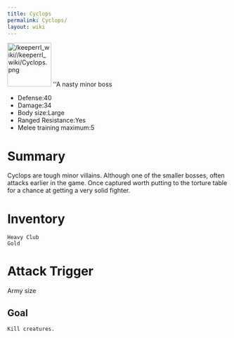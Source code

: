 ```yaml
---
title: Cyclops
permalink: Cyclops/
layout: wiki
---
```


<img src="/keeperrl_wiki//keeperrl_wiki/Cyclops.png" title="fig:/keeperrl_wiki//keeperrl_wiki/Cyclops.png" alt="/keeperrl_wiki//keeperrl_wiki/Cyclops.png" width="100" />
''A nasty minor boss

-   Defense:40
-   Damage:34
-   Body size:Large
-   Ranged Resistance:Yes
-   Melee training maximum:5

Summary
=======

Cyclops are tough minor villains. Although one of the smaller bosses,
often attacks earlier in the game. Once captured worth putting to the
torture table for a chance at getting a very solid fighter.

Inventory
=========

`Heavy Club`  
`Gold`

Attack Trigger
==============

Army size

Goal
----

`Kill creatures.`
